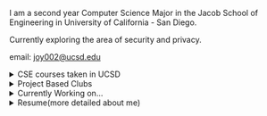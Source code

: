 I am a second year Computer Science Major in the Jacob School of Engineering in University of California - San Diego.<br>

Currently exploring the area of security and privacy.

email: <joy002@ucsd.edu>

<details><summary>CSE courses taken in UCSD</summary>
<p>

 > CSE 8A - Programming in Python<br>
 > CSE 8B - Programming in Java<br>
 > CSE 12 - Data Structure<br>
 > CSE 15L - Software Tools & Technique(Linux)<br>
 > CSE 20 - Discrete Math<br>
 > CSE 21 - Math for Algorithms and Systems<br>
 > CSE 30 - Computer Organization and System Programming<br> 

</p>
</details>

<details><summary>Project Based Clubs</summary>
<p>

 > Triton Solar Car Team<br>
 > TritonHacks<br>

</p>
</details>

<details><summary>Currently Working on...</summary>
<p>

 > Research with Dr. Munyaka<br>
 > Tutor in CSE 15L<br>

</p>
</details>

<details><summary>Resume(more detailed about me)</summary>
<p>

[Resume](https://github.com/joy002/Joanna-Yang/blob/main/My%20resume-2.pdf)

</p>
</details>

